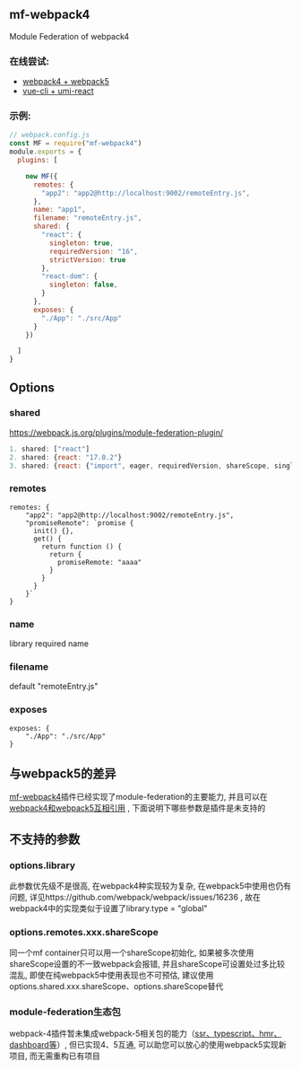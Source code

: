 ## mf-webpack4
Module Federation of webpack4

### 在线尝试:
* [webpack4 + webpack5](https://stackblitz.com/github/wpmjs/wpmjs/tree/main/examples/mf-webpack4)
* [vue-cli + umi-react](https://stackblitz.com/github/wpmjs/wpmjs/tree/main/examples/vue-cli-umi-react)

### 示例:
``` js
// webpack.config.js
const MF = require("mf-webpack4")
module.exports = {
  plugins: [

    new MF({
      remotes: {
        "app2": "app2@http://localhost:9002/remoteEntry.js",
      },
      name: "app1",
      filename: "remoteEntry.js",
      shared: {
        "react": {
          singleton: true,
          requiredVersion: "16",
          strictVersion: true
        },
        "react-dom": {
          singleton: false,
        }
      },
      exposes: {
        "./App": "./src/App"
      }
    })

  ]
}
```

## Options
### shared
https://webpack.js.org/plugins/module-federation-plugin/
``` js
1. shared: ["react"]
2. shared: {react: "17.0.2"}
3. shared: {react: {"import", eager, requiredVersion, shareScope, singleton, version}}
```

### remotes
```
remotes: {
    "app2": "app2@http://localhost:9002/remoteEntry.js",
    "promiseRemote": `promise {
      init() {},
      get() {
        return function () {
          return {
            promiseRemote: "aaaa"
          }
        }
      }
    }`
}
```

### name
library required name

### filename
default "remoteEntry.js"

### exposes
```
exposes: {
    "./App": "./src/App"
}
```

## 与webpack5的差异
[mf-webpack4](https://www.npmjs.com/package/mf-webpack4)插件已经实现了module-federation的主要能力, 并且可以在[webpack4和webpack5互相引用](https://stackblitz.com/github/wpmjs/wpmjs/tree/main/examples/mf-webpack4) , 下面说明下哪些参数是插件是未支持的

## 不支持的参数

### options.library
此参数优先级不是很高, 在webpack4种实现较为复杂, 在webpack5中使用也仍有问题, 详见https://github.com/webpack/webpack/issues/16236 , 故在webpack4中的实现类似于设置了library.type = "global"

### options.remotes.xxx.shareScope
同一个mf container只可以用一个shareScope初始化, 如果被多次使用shareScope设置的不一致webpack会报错, 并且shareScope可设置处过多比较混乱, 即使在纯webpack5中使用表现也不可预估, 建议使用options.shared.xxx.shareScope、options.shareScope替代

### module-federation生态包
webpack-4插件暂未集成webpack-5相关包的能力（[ssr、typescript、hmr、dashboard等](https://github.com/module-federation)）, 但已实现4、5互通, 可以助您可以放心的使用webpack5实现新项目, 而无需重构已有项目